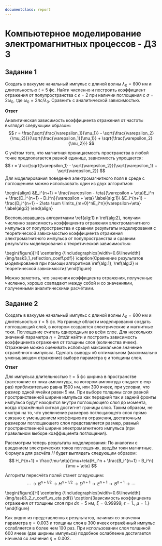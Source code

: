 ```yaml
---
documentclass: report
---
```


# Компьютерное моделирование электромагнитных процессов - ДЗ 3

## Задание 1

Создать в вакууме начальный импульс с длиной волны $\lambda_0=600$ нм и длительностью $t=5$ фс. Найти численно и построить коэффициент отражения от полупространства с $\epsilon=2$ при наличии поглощения с $\sigma=2\omega_0$, где $\omega_0=2\pi c / \lambda_0$. Сравнить с аналитической зависимостью.

**Ответ**

Аналитическая зависимость коэффициента отражения от частоты выглядит следующим образом:
$$
r = \frac{\sqrt{\frac{\varepsilon_1}{\mu_1}} - \sqrt{\frac{\varepsilon_2}{\mu_2}}}{\sqrt{\frac{\varepsilon_1}{\mu_1}} + \sqrt{\frac{\varepsilon_2}{\mu_2}}}
$$

С учётом того, что магнитная проницаемость пространства в любой точке предполагается равной единице, зависимость упрощается:
$$
r = \frac{\sqrt{\varepsilon_1} - \sqrt{\varepsilon_2}}{\sqrt{\varepsilon_1} + \sqrt{\varepsilon_2}}
$$
Для моделирования поведения электромагнитного поля в среде с поглощением можно использовать один из двух алгоритмов:

\begin{align}
&E_i^{n+1} = \frac{\varepsilon - \eta}{\varepsilon + \eta}E_i^n + \frac{D_i^{n+1} - D_i^n}{\varepsilon + \eta} \label{alg:1}\\
&E_i^{n+1} = \frac{D_i^{n+1} - 2\eta \sum \limits_{m=0}^nE_i^n}{\varepsilon+\eta} \label{alg:2}
\end{align}

Воспользовавшись алгоритмами \ref{alg:1} и \ref{alg:2}, получим численно зависимость коэффициента отражения электромагнитного импульса от полупространства и сравним результаты моделирования с теоретической зависимостью коэффициента отражения электромагнитного импульса от полупространства и сравним результаты моделирования с теоретической зависимостью:

\begin{figure}[H]
\centering
{\includegraphics[width=0.6\linewidth]{img/task3_1_reflection_coeff.pdf}}
\caption{Сравнение результатов моделирования при помощи алгоритмов \ref{alg:1}, \ref{alg:2} и теоретической зависимости}
\end{figure}

Можно заметить, что значения коэффициента отражения, полученные численно, хорошо совпадают между собой и со значениями, полученными аналитическими расчётами.

## Задание 2

Создать в вакууме начальный импульс с длиной волны $\lambda_0=600$ нм и длительностью $\tau=5$ фс. На границе области моделирования создать поглощающий слой, в котором создаются электрические и магнитные токи. Поглощение считать однородным во всём слое. Для нескольких значений параметра $\eta=2 \pi \sigma \Delta t$ найти и построить зависимость коэффициента отражения от толщины слоя (количества ячеек). Отражение можно оценивать используя максимальное значение отражённого импульса. Сделать выводы об оптимальном (максимально уменьшающем отражение) выборе параметра $\eta$ и толщины слоя.

**Ответ**

Для импульса длительностью $\tau=5$ фс ширина в пространстве (расстояние от пика амплитуды, на котором амплитуда спадает в $\exp$ раз) приблизительно равна 1500 нм, или 300 ячеек, при условии, что размер одной ячейки равен 5 нм. При выборе толщины слоя равной пространственной ширине импульса как передний так и задний фронты импульса будут находится внутри поглощающего слоя до момента, когда отражённый сигнал достигнет границы слоя. Таким образом, не смотря на то, что увеличение размеров поглощающего слоя прямо связано с уменьшением коэффициента отражения, достаточным размером поглощающего слоя представляется размер, равный пространственной ширине электромагнитного импульса (при правильном выборе коэффициента поглощения).

Рассмотрим теперь результаты моделирования:
По аналогии с введением электрических токов поглощения, введём токи магнитные.
Формула для расчёта $H$ будет выглядеть следующим образом:
$$
H_i^{n+1} = \frac{\mu-\eta}{\mu+\eta}H_i^n + \frac{B_i^{n+1} - B_i^n}{\mu + \eta}
$$

Алгоритм пересчёта полей станет следующим:
$$
\cdots \rightarrow B^{n+1/2} \rightarrow H^{n+1/2} \rightarrow D^{n+1} \rightarrow E^{n+1} \rightarrow B^{n+1} \rightarrow \cdots
$$

\begin{figure}[H]
\centering
{\includegraphics[width=0.6\linewidth]{img/task3_2_r_coeff_vs_eta.pdf}}
\caption{Зависимость коэффициента отражения от толщины слоя при $dx=5$ нм, $\xi=0.99999$, $\epsilon=1.$, $\mu=1.$}
\end{figure}

Как видно из представленных результатов, начиная со значения параметра $\eta=0.003$ и толщины слоя в 300 ячеек отражённый импульс ослабляется в более чем 100 раз. При использовании слоя толщиной 600 ячеек (две ширины импульса) подобное ослабление достигается начиная со значения $\eta=0.002$.



